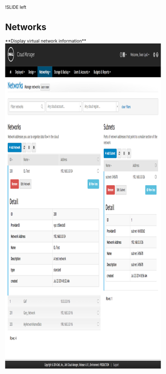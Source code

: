 !SLIDE left
# Networks
<p></p>
**Display virtual network information**
<img src="images/display_virtual_network_info.png" height="1050" width="1200">
